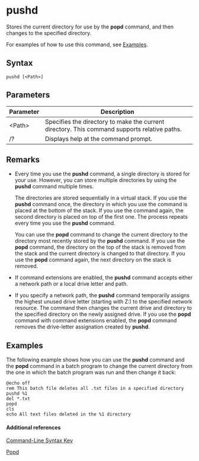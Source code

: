 # pushd



Stores the current directory for use by the **popd** command, and then changes to the specified directory.

For examples of how to use this command, see [Examples](#BKMK_examples).

## Syntax

```
pushd [<Path>]
```

## Parameters

|Parameter|Description|
|---------|-----------|
|\<Path>|Specifies the directory to make the current directory. This command supports relative paths.|
|/?|Displays help at the command prompt.|

## Remarks

-   Every time you use the **pushd** command, a single directory is stored for your use. However, you can store multiple directories by using the **pushd** command multiple times.

    The directories are stored sequentially in a virtual stack. If you use the **pushd** command once, the directory in which you use the command is placed at the bottom of the stack. If you use the command again, the second directory is placed on top of the first one. The process repeats every time you use the **pushd** command.

    You can use the **popd** command to change the current directory to the directory most recently stored by the **pushd** command. If you use the **popd** command, the directory on the top of the stack is removed from the stack and the current directory is changed to that directory. If you use the **popd** command again, the next directory on the stack is removed.
-   If command extensions are enabled, the **pushd** command accepts either a network path or a local drive letter and path.
-   If you specify a network path, the **pushd** command temporarily assigns the highest unused drive letter (starting with Z:) to the specified network resource. The command then changes the current drive and directory to the specified directory on the newly assigned drive. If you use the **popd** command with command extensions enabled, the **popd** command removes the drive-letter assignation created by **pushd**.

## <a name="BKMK_examples"></a>Examples

The following example shows how you can use the **pushd** command and the **popd** command in a batch program to change the current directory from the one in which the batch program was run and then change it back:
```
@echo off
rem This batch file deletes all .txt files in a specified directory
pushd %1
del *.txt
popd
cls
echo All text files deleted in the %1 directory
```

#### Additional references

[Command-Line Syntax Key](command-line-syntax-key.md)

[Popd](popd.md)